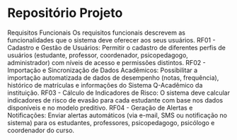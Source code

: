 # Repositório Projeto

Requisitos Funcionais
Os requisitos funcionais descrevem as funcionalidades que o sistema deve oferecer aos seus usuários.
RF01 - Cadastro e Gestão de Usuários: Permitir o cadastro de diferentes perfis de usuários (estudante, professor, coordenador, psicopedagogo, administrador) com níveis de acesso e permissões distintos.
RF02 - Importação e Sincronização de Dados Acadêmicos: Possibilitar a importação automatizada de dados de desempenho (notas, frequência), histórico de matrículas e informações do Sistema Q-Acadêmico da instituição.
RF03 - Cálculo de Indicadores de Risco: O sistema deve calcular indicadores de risco de evasão para cada estudante com base nos dados disponíveis e no modelo preditivo.
RF04 - Geração de Alertas e Notificações: Enviar alertas automáticos (via e-mail, SMS ou notificação no sistema) para os estudantes, professores, psicopedagogo, psicólogo e coordenador do curso.

